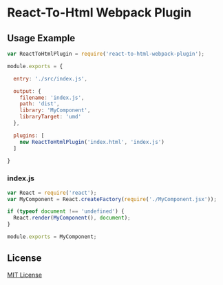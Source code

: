 # React-To-Html Webpack Plugin

## Usage Example

```js
var ReactToHtmlPlugin = require('react-to-html-webpack-plugin');

module.exports = {

  entry: './src/index.js',

  output: {
    filename: 'index.js',
    path: 'dist',
    library: 'MyComponent',
    libraryTarget: 'umd'
  },

  plugins: [
    new ReactToHtmlPlugin('index.html', 'index.js')
  ]

}
```

### index.js

```js
var React = require('react');
var MyComponent = React.createFactory(require('./MyComponent.jsx'));

if (typeof document !== 'undefined') {
  React.render(MyComponent(), document);
}

module.exports = MyComponent;
```

## License

[MIT License](http://markdalgleish.mit-license.org)
